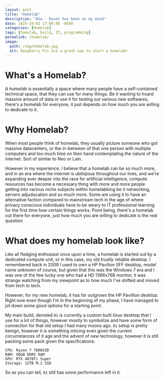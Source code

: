 ```yaml
---
layout: post
title: "Homelab"
description: "Bôa - Duvet has been on my mind"
date: 2025-10-01 17:00:00 -0500
categories: [Homelab]
tags: [homelab, build, IT, programming]
permalink: /homelab/
image:
  path: /img/homelab.jpg
  alt: Raspberry Pis are a great way to start a homelab!
---
```


# What's a Homelab? 

A *homelab* is essentially a space where many people have a self-contained technical space, that they can use for many things. Be it wanting to hoard massive amount of data or use it for testing out various new softwares, there's a homelab for everyone, it just depends on how much you are willing to dedicate to it.  

# Why Homelab? 

When most people think of homelab, they usually picture someone who got massive datacenters, or the in-between of that one person with multiple computers and too much time on their hand contemplating the nature of the internet. Sort of similar to Neo or Lain. 

However in my experience, I believe that a homelab can be so much more, and in an era where the internet is ubitiqious throughout our lives, and we're expanding ever deeper into the race for artificial intelligence, compute resources has become a necessary thing with more and more people getting into various niche subjects within homelabbing be it networking, servers adjuducation and so much more. Some are using it to have an alternative faction compared to mainstream tech in the age of where privacy conscious individuals have to be weary to IT professional learning for the first time how certain things works. Point being, there's a homelab out there for everyone, just how much you are willing to dedicate is the real question

# What does my homelab look like?

Like all fledging enthusiast once upon a time, a homelab is started out by a dedicated compute unit, or in this case, my old trustly reliable desktop. I remembered back in 2009 I used to own a HP Pavilion SFF desktop, model name unknown of course, but given that this was the Windows 7 era and I was one of the few lucky one who had a HD 1366x768 monitor, it was strange watching from my viewpoint as to how much I've shifted and moved from tech to tech. 

However, for my new homelab, it has far outgrown the HP Pavillion desktop. Right now even though I'm in the beginning of my phase, I have managed to jot down some good options for a starting point. 

My main build, denoted `01` is currently a custom built linux desktop that I use for a lot of things, however mostly to symbolize and have some form of connection for that old setup I had many moons ago. `01` setup is pretty benign, however it is something inticing even given the current circumstances of it age and the advent of new technology, however it is still packing some pack given the specifications: 

```
CPU: Ryzen 7 7800X3D
RAM: 96GB DDR5 RAM
GPU: RTX 4070Ti Super
Storage: 12TB M.2 SSD
```

So as you can tell, `01` still has some performance left in it. 
